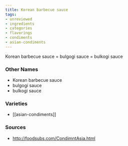 ```yaml
---
title: Korean barbecue sauce
tags:
- unreviewed
- ingredients
- categories
- flavorings
- condiments
- asian-condiments
---
```

Korean barbecue sauce = bulgogi sauce = bulkogi sauce

### Other Names

* Korean barbecue sauce
* bulgogi sauce
* bulkogi sauce

### Varieties

* [[asian-condiments]]

### Sources
* http://foodsubs.com/CondimntAsia.html
